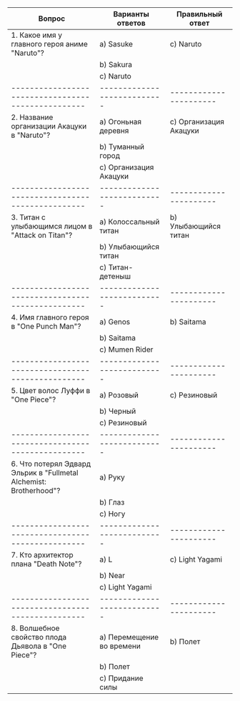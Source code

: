 | Вопрос                                          | Варианты ответов          | Правильный ответ    |
|--------------------------------------------------|---------------------------|----------------------|
| 1. Какое имя у главного героя аниме "Naruto"?    | a) Sasuke                 | c) Naruto            |
|                                                  | b) Sakura                 |                      |
|                                                  | c) Naruto                 |                      |
|--------------------------------------------------|---------------------------|----------------------|
| 2. Название организации Акацуки в "Naruto"?       | a) Огоньная деревня        | c) Организация Акацуки|
|                                                  | b) Туманный город          |                      |
|                                                  | c) Организация Акацуки    |                      |
|--------------------------------------------------|---------------------------|----------------------|
| 3. Титан с улыбающимся лицом в "Attack on Titan"?| a) Колоссальный титан     | b) Улыбающийся титан  |
|                                                  | b) Улыбающийся титан      |                      |
|                                                  | c) Титан-детеныш           |                      |
|--------------------------------------------------|---------------------------|----------------------|
| 4. Имя главного героя в "One Punch Man"?         | a) Genos                  | b) Saitama           |
|                                                  | b) Saitama                |                      |
|                                                  | c) Mumen Rider            |                      |
|--------------------------------------------------|---------------------------|----------------------|
| 5. Цвет волос Луффи в "One Piece"?               | a) Розовый                | c) Резиновый         |
|                                                  | b) Черный                 |                      |
|                                                  | c) Резиновый              |                      |
|--------------------------------------------------|---------------------------|----------------------|
| 6. Что потерял Эдвард Эльрик в "Fullmetal Alchemist: Brotherhood"?| a) Руку       |                      |
|                                                  | b) Глаз                   |                      |
|                                                  | c) Ногу                   |                      |
|--------------------------------------------------|---------------------------|----------------------|
| 7. Кто архитектор плана "Death Note"?             | a) L                      | c) Light Yagami      |
|                                                  | b) Near                   |                      |
|                                                  | c) Light Yagami           |                      |
|--------------------------------------------------|---------------------------|----------------------|
| 8. Волшебное свойство плода Дьявола в "One Piece"?| a) Перемещение во времени | b) Полет             |
|                                                  | b) Полет                  |                      |
|                                                  | c) Придание силы           |                      |